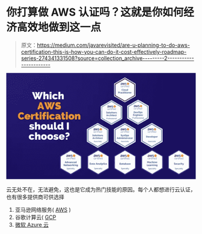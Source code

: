 # 你打算做 AWS 认证吗？这就是你如何经济高效地做到这一点

> 原文：<https://medium.com/javarevisited/are-u-planning-to-do-aws-certification-this-is-how-you-can-do-it-cost-effectively-roadmap-series-274341331508?source=collection_archive---------2----------------------->

[![](img/b3a815eb20709f10e5f99588ec49ffe8.png)](https://javarevisited.blogspot.com/2019/05/top-5-courses-to-crack-aws-solutions-architect-associate-certification-exam-SAA-C01.html)

云无处不在，无法避免，这也是它成为热门技能的原因。每个人都想进行云认证，也有很多提供商可供选择

1.  亚马逊网络服务( [AWS](/javarevisited/5-best-free-online-courses-for-aws-certification-exams-preparation-51af06c258e9) )
2.  谷歌计算云( [GCP](/javarevisited/5-best-courses-to-learn-google-cloud-platform-gcp-in-2021-169093a3771a)
3.  [微软 Azure 云](/javarevisited/top-10-pluralsight-courses-to-learn-cloud-computing-with-aws-azure-and-gcp-in-2022-6c7e030367ef)